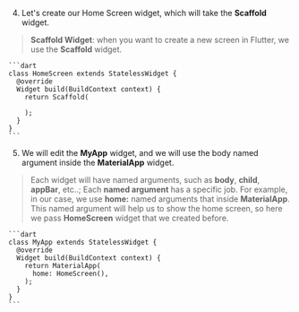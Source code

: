 4. Let's create our Home Screen widget, which will take the **Scaffold** widget.

> **Scaffold Widget**: when you want to create a new screen in Flutter, we use the **Scaffold** widget.

    ```dart
    class HomeScreen extends StatelessWidget {
      @override
      Widget build(BuildContext context) {
        return Scaffold(

        );
      }
    }
    ```

5. We will edit the **MyApp** widget, and we will use the body named argument inside the **MaterialApp** widget.

> Each widget will have named arguments, such as **body**, **child**, **appBar**, etc..; Each **named argument** has a specific job. For example, in our case, we use **home:** named arguments that inside **MaterialApp**. This named argument will help us to show the home screen, so here we pass **HomeScreen** widget that we created before.

    ```dart
    class MyApp extends StatelessWidget {
      @override
      Widget build(BuildContext context) {
        return MaterialApp(
          home: HomeScreen(),
        );
      }
    }
    ```
